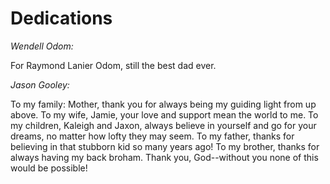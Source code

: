 # Dedications


*Wendell Odom:*

For Raymond Lanier Odom, still the best dad ever.

*Jason Gooley:*

To my family: Mother, thank you for always being my guiding light from up above. To my wife, Jamie, your love and support mean the world to me. To my children, Kaleigh and Jaxon, always believe in yourself and go for your dreams, no matter how lofty they may seem. To my father, thanks for believing in that stubborn kid so many years ago! To my brother, thanks for always having my back broham. Thank you, God--without you none of this would be possible!